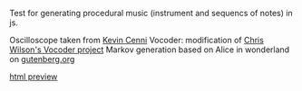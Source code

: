 Test for generating procedural music (instrument and sequencs of notes) in js.

Oscilloscope taken from [Kevin Cenni](http://jsbin.com/kabodeqapuqu/4/edit?html,css,js,output)
Vocoder: modification of [Chris Wilson's Vocoder project](https://github.com/cwilso/Vocoder)
Markov generation based on Alice in wonderland on [gutenberg.org](http://www.gutenberg.org/cache/epub/11/pg11.txt)

[html preview](http://htmlpreview.github.io/?https://github.com/AtActionPark/procMusic3/blob/master/index.html)
